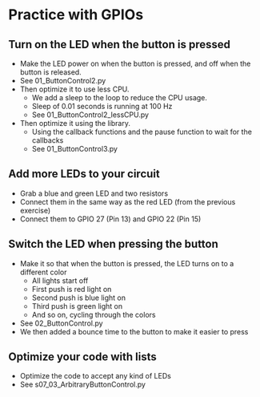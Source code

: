 # Practice with GPIOs

## Turn on the LED when the button is pressed

* Make the LED power on when the button is pressed, and off when the button is released.
* See 01_ButtonControl2.py
* Then optimize it to use less CPU.
  * We add a sleep to the loop to reduce the CPU usage.
  * Sleep of 0.01 seconds is running at 100 Hz
  * See 01_ButtonControl2_lessCPU.py
* Then optimize it using the library.
  * Using the callback functions and the pause function to wait for the callbacks
  * See 01_ButtonControl3.py

## Add more LEDs to your circuit

* Grab a blue and green LED and two resistors
* Connect them in the same way as the red LED (from the previous exercise)
* Connect them to GPIO 27 (Pin 13) and GPIO 22 (Pin 15)

## Switch the LED when pressing the button

* Make it so that when the button is pressed, the LED turns on to a different color
  * All lights start off
  * First push is red light on
  * Second push is blue light on
  * Third push is green light on
  * And so on, cycling through the colors
* See 02_ButtonControl.py
* We then added a bounce time to the button to make it easier to press

## Optimize your code with lists

* Optimize the code to accept any kind of LEDs
* See s07_03_ArbitraryButtonControl.py
